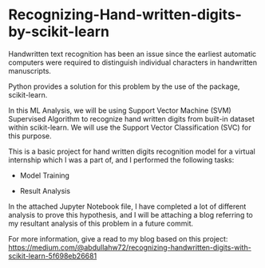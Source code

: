 # Recognizing-Hand-written-digits-by-scikit-learn

Handwritten text recognition has been an issue since the earliest automatic computers were required to distinguish individual characters in handwritten manuscripts.

Python provides a solution for this problem by the use of the package, scikit-learn.

In this ML Analysis, we will be using Support Vector Machine (SVM) Supervised Algorithm to recognize hand written digits from built-in dataset within scikit-learn. We will use the Support Vector Classification (SVC) for this purpose.

This is a basic project for hand written digits recognition model for a virtual internship which I was a part of, and I performed the following tasks:

- Model Training

- Result Analysis



In the attached Jupyter Notebook file, I have completed a lot of different analysis to prove this hypothesis, and I will be attaching a blog referring to my resultant analysis of this problem in a future commit.

For more information, give a read to my blog based on this project: https://medium.com/@abdullahw72/recognizing-handwritten-digits-with-scikit-learn-5f698eb26681

